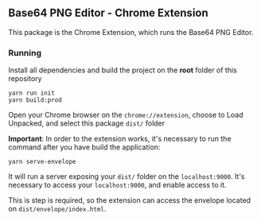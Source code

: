 ## Base64 PNG Editor - Chrome Extension

This package is the Chrome Extension, which runs the Base64 PNG Editor.

### Running

Install all dependencies and build the project on the **root** folder of this repository

```shell script
yarn run init
yarn build:prod
```

Open your Chrome browser on the `chrome://extension`, choose to Load Unpacked, and select this package `dist/` folder

**Important**: In order to the extension works, it's necessary to run the command after you have build the application:

```
yarn serve-envelope
```

It will run a server exposing your `dist/` folder on the `localhost:9000`. It's necessary to access your `localhost:9000`, and enable access to it.

This is step is required, so the extension can access the envelope located on `dist/envelope/index.html`.

